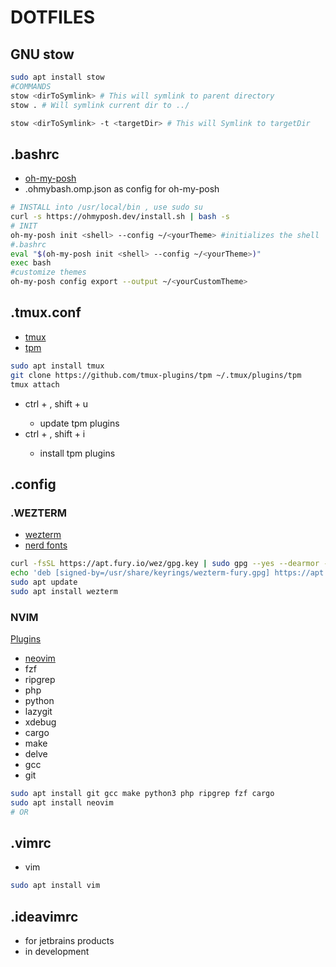 # DOTFILES

## GNU stow

```bash
sudo apt install stow
#COMMANDS
stow <dirToSymlink> # This will symlink to parent directory
stow . # Will symlink current dir to ../

stow <dirToSymlink> -t <targetDir> # This will Symlink to targetDir
```

## .bashrc

- [oh-my-posh](https://ohmyposh.dev/)
- .ohmybash.omp.json as config for oh-my-posh

```bash
# INSTALL into /usr/local/bin , use sudo su
curl -s https://ohmyposh.dev/install.sh | bash -s
# INIT
oh-my-posh init <shell> --config ~/<yourTheme> #initializes the shell
#.bashrc
eval "$(oh-my-posh init <shell> --config ~/<yourTheme>)"
exec bash
#customize themes
oh-my-posh config export --output ~/<yourCustomTheme>
```

## .tmux.conf

- [tmux](https://github.com/tmux/tmux/wiki/Installing)
- [tpm](https://github.com/tmux-plugins/tpm)

```bash
sudo apt install tmux
git clone https://github.com/tmux-plugins/tpm ~/.tmux/plugins/tpm
tmux attach
```

- ctrl + <leader>, shift + u
  - update tpm plugins
- ctrl + <leader>, shift + i
  - install tpm plugins

## .config

### .WEZTERM

- [wezterm](https://wezfurlong.org/wezterm/index.html)
- [nerd fonts](https://www.nerdfonts.com/font-downloads)

```bash
curl -fsSL https://apt.fury.io/wez/gpg.key | sudo gpg --yes --dearmor -o /usr/share/keyrings/wezterm-fury.gpg
echo 'deb [signed-by=/usr/share/keyrings/wezterm-fury.gpg] https://apt.fury.io/wez/ * *' | sudo tee /etc/apt/sources.list.d/wezterm.list
sudo apt update
sudo apt install wezterm
```

### NVIM

[Plugins](https://dotfyle.com/neovim/plugins/trending)

- [neovim](https://github.com/neovim/neovim/blob/master/INSTALL.md)
- fzf
- ripgrep
- php
- python
- lazygit
- xdebug
- cargo
- make
- delve
- gcc
- git

```bash
sudo apt install git gcc make python3 php ripgrep fzf cargo
sudo apt install neovim
# OR

```

## .vimrc

- vim

```bash
sudo apt install vim
```

## .ideavimrc

- for jetbrains products
- in development
